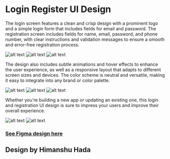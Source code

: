 # Login Register UI Design


The login screen features a clean and crisp design with a prominent logo and a simple login form that includes fields for email and password. The registration screen includes fields for name, email, password, and phone number, with clear instructions and validation messages to ensure a smooth and error-free registration process.


![alt text](https://github.com/JohnOlorunsogo/login_register_ui_design_community/blob/affa9462c629ea0b1ae9d79945246f43bc260a6b/assets/Screenshot%202023-06-28%20210637.png "Logo Title Text 1") ![alt text](https://github.com/JohnOlorunsogo/login_register_ui_design_community/blob/affa9462c629ea0b1ae9d79945246f43bc260a6b/assets/Screenshot%202023-06-28%20210720.png "Logo Title Text 1") ![alt text](https://github.com/JohnOlorunsogo/login_register_ui_design_community/blob/affa9462c629ea0b1ae9d79945246f43bc260a6b/assets/Screenshot%202023-06-28%20210754.png "Logo Title Text 1")



The design also includes subtle animations and hover effects to enhance the user experience, as well as a responsive layout that adapts to different screen sizes and devices. The color scheme is neutral and versatile, making it easy to integrate into any brand or color palette.

![alt text](https://github.com/JohnOlorunsogo/login_register_ui_design_community/blob/affa9462c629ea0b1ae9d79945246f43bc260a6b/assets/Screenshot%202023-06-28%20210830.png "Logo Title Text 1") ![alt text](https://github.com/JohnOlorunsogo/login_register_ui_design_community/blob/affa9462c629ea0b1ae9d79945246f43bc260a6b/assets/Screenshot%202023-06-28%20210907.png "Logo Title Text 1") ![alt text](https://github.com/JohnOlorunsogo/login_register_ui_design_community/blob/affa9462c629ea0b1ae9d79945246f43bc260a6b/assets/Screenshot%202023-06-28%20210950.png "Logo Title Text 1")



Whether you're building a new app or updating an existing one, this login and registration UI design is sure to impress your users and improve their overall experience.

![alt text](https://github.com/JohnOlorunsogo/login_register_ui_design_community/blob/affa9462c629ea0b1ae9d79945246f43bc260a6b/assets/Screenshot%202023-06-28%20211019.png "Logo Title Text 1") ![alt text](https://github.com/JohnOlorunsogo/login_register_ui_design_community/blob/affa9462c629ea0b1ae9d79945246f43bc260a6b/assets/Screenshot%202023-06-28%20210509.png "Logo Title Text 1")

### [See Figma design here](https://www.figma.com/community/file/1221149708459961043 " Login Register UI Design")

## Design by Himanshu Hada
